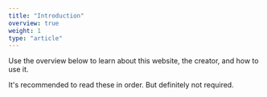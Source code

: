 ```yaml
---
title: "Introduction"
overview: true
weight: 1
type: "article"
---
```


Use the overview below to learn about this website, the creator, and how to use it.

It's recommended to read these in order. But definitely not required.